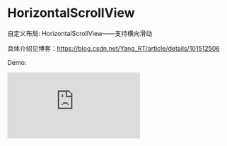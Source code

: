 # HorizontalScrollView
自定义布局: HorizontalScrollView——支持横向滑动

具体介绍见博客：https://blog.csdn.net/Yang_RT/article/details/101512506

Demo:

![image](https://github.com/YangRT/HorizontalScrollView/edit/master/README.md)

